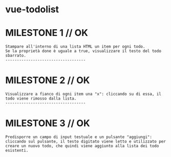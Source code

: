# vue-todolist

# MILESTONE 1 // OK
    Stampare all'interno di una lista HTML un item per ogni todo.
    Se la proprietà done è uguale a true, visualizzare il testo del todo sbarrato.
    -----------------------------------
# MILESTONE 2 // OK
    Visualizzare a fianco di ogni item una "x": cliccando su di essa, il todo viene rimosso dalla lista.
    -----------------------------------

# MILESTONE 3 // OK
    Predisporre un campo di input testuale e un pulsante "aggiungi": cliccando sul pulsante, il testo digitato viene letto e utilizzato per creare un nuovo todo, che quindi viene aggiunto alla lista dei todo esistenti.